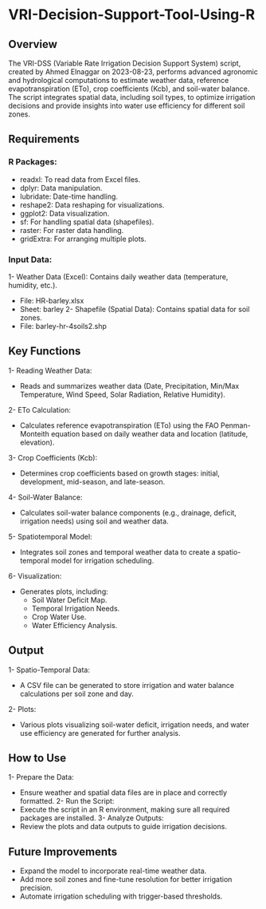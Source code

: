 # VRI-Decision-Support-Tool-Using-R

## Overview
The VRI-DSS (Variable Rate Irrigation Decision Support System) script, created by Ahmed Elnaggar on 2023-08-23, performs advanced agronomic and hydrological computations to estimate weather data, reference evapotranspiration (ETo), crop coefficients (Kcb), and soil-water balance. The script integrates spatial data, including soil types, to optimize irrigation decisions and provide insights into water use efficiency for different soil zones.

## Requirements
### R Packages:
- readxl: To read data from Excel files.
- dplyr: Data manipulation.
- lubridate: Date-time handling.
- reshape2: Data reshaping for visualizations.
- ggplot2: Data visualization.
- sf: For handling spatial data (shapefiles).
- raster: For raster data handling.
- gridExtra: For arranging multiple plots.
### Input Data:
1- Weather Data (Excel): Contains daily weather data (temperature, humidity, etc.).
- File: HR-barley.xlsx
- Sheet: barley
2- Shapefile (Spatial Data): Contains spatial data for soil zones.
- File: barley-hr-4soils2.shp

## Key Functions
1- Reading Weather Data:
- Reads and summarizes weather data (Date, Precipitation, Min/Max Temperature, Wind Speed, Solar Radiation, Relative Humidity).
  
2- ETo Calculation:
- Calculates reference evapotranspiration (ETo) using the FAO Penman-Monteith equation based on daily weather data and location (latitude, elevation).

3- Crop Coefficients (Kcb):
- Determines crop coefficients based on growth stages: initial, development, mid-season, and late-season.

4- Soil-Water Balance:
- Calculates soil-water balance components (e.g., drainage, deficit, irrigation needs) using soil and weather data.

5- Spatiotemporal Model:
- Integrates soil zones and temporal weather data to create a spatio-temporal model for irrigation scheduling.

6- Visualization:
- Generates plots, including:
  - Soil Water Deficit Map.
  - Temporal Irrigation Needs.
  - Crop Water Use.
  - Water Efficiency Analysis.

## Output
1- Spatio-Temporal Data:
- A CSV file can be generated to store irrigation and water balance calculations per soil zone and day.

2- Plots:
- Various plots visualizing soil-water deficit, irrigation needs, and water use efficiency are generated for further analysis.

## How to Use
1- Prepare the Data:
- Ensure weather and spatial data files are in place and correctly formatted.
2- Run the Script:
- Execute the script in an R environment, making sure all required packages are installed.
3- Analyze Outputs:
- Review the plots and data outputs to guide irrigation decisions.
## Future Improvements
- Expand the model to incorporate real-time weather data.
- Add more soil zones and fine-tune resolution for better irrigation precision.
- Automate irrigation scheduling with trigger-based thresholds.
